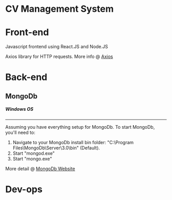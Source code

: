 # CV Management System

Front-end
======
Javascript frontend using React.JS and Node.JS

Axios library for HTTP requests. More info @ [Axios](https://github.com/axios/axios)

Back-end
======
## MongoDb

##### Windows OS
___
Assuming you have everything setup for MongoDb.
To start MongoDb, you'll need to:
1. Navigate to your MongoDb install bin folder: "C:\Program Files\MongoDb\Server\3.0\bin" (Default). 
2. Start "mongod.exe"
3. Start "mongo.exe"

More detail @ [MongoDb Website](https://docs.mongodb.com/manual/tutorial/install-mongodb-on-windows/#start-mdb-edition-from-the-command-interpreter)


Dev-ops
========

